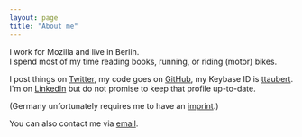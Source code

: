 ```yaml
---
layout: page
title: "About me"
---
```


I work for Mozilla and live in Berlin.  
I spend most of my time reading books, running, or riding (motor) bikes.

I post things on [Twitter](https://twitter.com/ttaubert),
my code goes on [GitHub](https://github.com/ttaubert),
my Keybase ID is [ttaubert](https://keybase.io/ttaubert).  
I'm on [LinkedIn](http://www.linkedin.com/pub/tim-taubert/43/368/703)
but do not promise to keep that profile up-to-date.

(Germany unfortunately requires me to have an [imprint](/imprint).)

You can also contact me via [email](mailto:tim@timtaubert.de).
